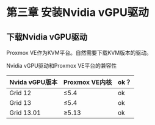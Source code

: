 # 第三章 安装Nvidia vGPU驱动

## 下载Nvidia vGPU驱动

Proxmox VE作为KVM平台。自然需要下载KVM版本的驱动。

Nvidia vGPU驱动和Proxmox VE平台的兼容性

| Nvida vGPU版本| Proxmox VE内核|ok？|
|-----|----|----|
|Grid 12 |≤5.4|ok|
|Grid 13 |≤5.4|ok|
|Grid 13.01 |≥5.13|ok|


